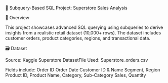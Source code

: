 🧠 Subquery-Based SQL Project: Superstore Sales Analysis

📌 Overview

This project showcases advanced SQL querying using subqueries to derive insights from a realistic retail dataset (10,000+ rows). The dataset includes customer orders, product categories, regions, and transactional data.

🗃️ Dataset

Source: Kaggle Superstore DatasetFile Used: Superstore_orders.csv

Fields include:
Order ID
Order Date
Customer ID & Name
Segment, Region
Product ID, Product Name, Category, Sub-Category
Sales, Quantity
